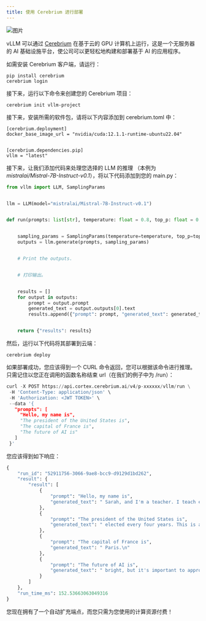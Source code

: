 ```yaml
---
title: 使用 Cerebrium 进行部署
---
```


![图片](/img/docs/02-07/05-Deploying-with-Cerebrium.png)

vLLM 可以通过 [Cerebrium](https://www.cerebrium.ai/) 在基于云的 GPU 计算机上运行，​​这是一个无服务器的 AI 基础设施平台，使公司可以更轻松地构建和部署基于 AI 的应用程序。

如需安装 Cerebrium 客户端，请运行：

```plain
pip install cerebrium
cerebrium login
```

接下来，运行以下命令来创建您的 Cerebrium 项目：

```plain
cerebrium init vllm-project
```

接下来，安装所需的软件包，请将以下内容添加到 cerebrium.toml 中：

```plain
[cerebrium.deployment]
docker_base_image_url = "nvidia/cuda:12.1.1-runtime-ubuntu22.04"


[cerebrium.dependencies.pip]
vllm = "latest"
```

接下来，让我们添加代码来处理您选择的 LLM 的推理 （本例为 _mistralai/Mistral-7B-Instruct-v0.1_），将以下代码添加到您的 main.py：

```python
from vllm import LLM, SamplingParams


llm = LLM(model="mistralai/Mistral-7B-Instruct-v0.1")


def run(prompts: list[str], temperature: float = 0.8, top_p: float = 0.95):


    sampling_params = SamplingParams(temperature=temperature, top_p=top_p)
    outputs = llm.generate(prompts, sampling_params)


    # Print the outputs.


    # 打印输出。


    results = []
    for output in outputs:
        prompt = output.prompt
        generated_text = output.outputs[0].text
        results.append({"prompt": prompt, "generated_text": generated_text})


    return {"results": results}
```

然后，运行以下代码将其部署到云端：

```plain
cerebrium deploy
```

如果部署成功，您应该得到一个 CURL 命令返回，您可以根据该命令进行推理。只需记住以您正在调用的函数名称结束 url（在我们的例子中为 /run）：

```python
curl -X POST https://api.cortex.cerebrium.ai/v4/p-xxxxxx/vllm/run \
 -H 'Content-Type: application/json' \
 -H 'Authorization: <JWT TOKEN>' \
 --data '{
   "prompts": [
     "Hello, my name is",
     "The president of the United States is",
     "The capital of France is",
     "The future of AI is"
   ]
 }'
```

您应该得到如下响应：

```python
{
    "run_id": "52911756-3066-9ae8-bcc9-d9129d1bd262",
    "result": {
        "result": [
            {
                "prompt": "Hello, my name is",
                "generated_text": " Sarah, and I'm a teacher. I teach elementary school students. One of"
            },
            {
                "prompt": "The president of the United States is",
                "generated_text": " elected every four years. This is a democratic system.\n\n5. What"
            },
            {
                "prompt": "The capital of France is",
                "generated_text": " Paris.\n"
            },
            {
                "prompt": "The future of AI is",
                "generated_text": " bright, but it's important to approach it with a balanced and nuanced perspective."
            }
        ]
    },
    "run_time_ms": 152.53663063049316
}
```

您现在拥有了一个自动扩充端点，而您只需为您使用的计算资源付费！
